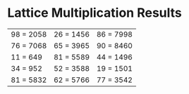 # Lattice Multiplication Results

|   |   |   |
|---|---|---|
| 98 = 2058 | 26 = 1456 | 86 = 7998 |
| 76 = 7068 | 65 = 3965 | 90 = 8460 |
| 11 = 649 | 81 = 5589 | 44 = 1496 |
| 34 = 952 | 52 = 3588 | 19 = 1501 |
| 81 = 5832 | 62 = 5766 | 77 = 3542 |
